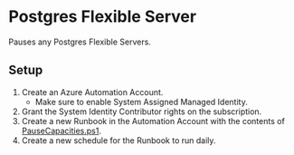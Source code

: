 # Postgres Flexible Server

Pauses any Postgres Flexible Servers.

## Setup

1. Create an Azure Automation Account.
    - Make sure to enable System Assigned Managed Identity.
1. Grant the System Identity Contributor rights on the subscription.
1. Create a new Runbook in the Automation Account with the contents of [PauseCapacities.ps1](./PauseCapacities.ps1).
1. Create a new schedule for the Runbook to run daily.
